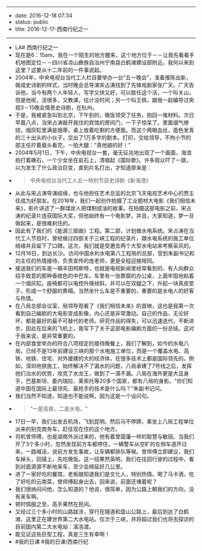 - --
- date: 2016-12-18 07:34
- status: public
- title: 2016-12-17-西南行纪之一
- --
- LA# 西南行纪之一
- 现在是6：15am，我在一个陌生的地方醒来，这个地方位于－－让我先看看手机地图定位－－四川省凉山彝族自治州宁南县白鹤滩建设部附近。我何以来到这里？这要从十二年前的一件事说起。
- 2004年，中央电视台当代工人栏目要举办一台"五一晚会"，准备推陈出新，做成史诗剧的样式，当时晚会总导演宋占涛找到了先锋戏剧家张广天。广天告诉他，当今有两个人年轻人，写字又快又好，可以胜任这个活，一个叫关山，但是他呢，活很多，又教课，估计没时间；另一个叫王佩，跟我一起编导过央视3－15晚会情景史诗剧，在杭州。
- 于是，我被紧急叫到北京，下午到的，晚饭领受了任务，抱回一堆材料。次日早晨八点，当宋占涛敲开我住的宾馆的房间门，一下子惊呆了。里面烟气缭绕，烟灰缸里满是烟蒂，桌上放着吃剩的方便面。而这个两眼血丝，面色发青的三十出头的小伙子，交出了1万多字的剧本。打印，交给领导，不拘小节的部主任拧着眉头看完，一拍大腿："真他娘的好！"
- 2004年5月1日，下午，中央电视台一套，毫无征兆地出现了一个画面，海浪拍打着礁石，一个少女坐在岩石上，清唱起《国际歌》。许多观众吓了一跳，以为发生了什么政治巨变，直到片名打出，才知道原来是：
- >中央电视台当代工人五一特别节目史诗剧《新海港》
- 从此与宋占涛导演结缘，也与他担任艺术总监的北京飞天电视艺术中心的贾主任成为好朋友。在2016年，我们一起创作拍摄了工业题材大电影《我们相信未来》，影片讲述了一群煤炭人把煤制成油的故事。在拍摄这部电影之前，宋占涛的纪录片连获国际大奖，但他始终有一个电影梦。并且，大家知道，梦一旦做起来，是很难刹住的。
- 因此有了我们的《能源三部曲》工程。第二部，计划做水电系统。宋占涛在当代工人节目时，曾经做过四部关于三峡工程的纪录片，跟水电系统的施工单位结缘并且留下了口碑。这次，我们就是受邀去两个大型水电站来考察采风的。
- 12月16日，到达长沙。访问中国水利水电第八工程局的总部，受到朱副书记和刘主任的热情接待，负责宣传的庞老师，更是全程迎接陪同。
- 接送我们的车是一辆丰田柯斯特，也就是电视新闻里经常看到的、有人向群众招手致意的那种香槟色的中巴车。车里有一张靠窗的办公桌，上面牢固地粘着一个烟灰缸。座椅都可以电控升降倾斜，并可以在双腿之下，升起一块真皮垫子，形成一个舒服的靠榻。当然坐什么车是不重要的，重要的是水电人的好客与热情。
- 在八局总部会议室，局领导观看了《我们相信未来》的首映，这也是我第一次看到自己编剧的大电影变成影像，内心还是非常激动。自己的作品，无论好坏，都是最好的最不可替代的老师。研究作品的得失，可以迅速迭代，不断进步。因此在后来的飞机上，我写下了关于这部电影编剧方面的一份总结。这对于我来说，是非常重要的。
- 在内部食堂举办的符合八项规定的接待晚餐上，我们了解到，如今的水电八局，已经不是13年前建设三峡的那个水电施工单位，而是一个覆盖水电、高铁、地铁、住宅、对外援建的大的经济体，在很多技术上都是国际领先的。例如，深圳地铁施工，始终解决不了漏水的问题，八局承建了7号线之后，发挥他们治水的优势，攻克了水龙王，做到了一滴不漏。八局在海外更是大显身手，巴基斯坦、委内瑞拉、莱索托等20多个国家，都有八局的身影。"你们知道中国在国际上最领先、最抢手的技术是什么吗？"朱副书记问。
- 我们当然不知道，知道也不能说啊，因为这是一个设问句。
- >"一是高铁，二是水电。"
- 17日一早，我们出发去机场，飞到昆明。然后马不停蹄，乘坐上八局工程单位派来的别克商务车，赶往现在住的这个地方。
- 司机曾师傅，也是湖南外派过来的，他有着曾国藩一样的聪慧与敏锐。当我们开了3个多小时，忽然发现前方车都停住，一辆警车从空旷的左侧车道开过来，一路喊话，说前方发生事故，让车辆都排队等候。曾师傅立即建议，我们车掉头，回镇上，先吃晚饭。这一招果然英明，我们在往回行驶的过程中，看到对面源源不断地来车，至少会绵延好几公里。
- 进了一家好吃的餐馆，老板娘知道我们是文化人，特别热情。喝了马卡酒，吃了好吃的云南菜，曾师傅起身出去，回来说，前面还堵着呢？
- 我们很纳闷问他，怎么知道的？他说，很简单，因为公路上朝我们的方向，没有来车啊。
- 顿时佩服之至，高手果然在民间。
- 又经过三个多小时的山路跋涉，穿行在隧道和盘山公路上，最后到达了白鹤滩，这里正在建世界第二大水电站。仅次于三峡，并将超过我们也将去探访的目前国内第二大水电站：溪洛渡。
- 能见证这些巨型工程，真是三生有幸啊！
- #我的日课 #我的日课/西南行纪
